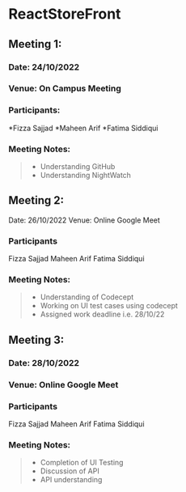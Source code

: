 # ReactStoreFront


## Meeting 1: 
### Date: 24/10/2022
### Venue: On Campus Meeting

### Participants:
*Fizza Sajjad
*Maheen Arif
*Fatima Siddiqui

### Meeting Notes: 
>* Understanding GitHub
>* Understanding NightWatch

## Meeting 2:
Date: 26/10/2022
Venue: Online Google Meet

### Participants
Fizza Sajjad
Maheen Arif
Fatima Siddiqui

### Meeting Notes: 
>* Understanding of Codecept
>* Working on UI test cases using codecept
>* Assigned work deadline i.e. 28/10/22

## Meeting 3:
### Date: 28/10/2022
### Venue: Online Google Meet

### Participants
Fizza Sajjad
Maheen Arif
Fatima Siddiqui


### Meeting Notes: 
>* Completion of UI Testing
>* Discussion of API
>* API understanding
